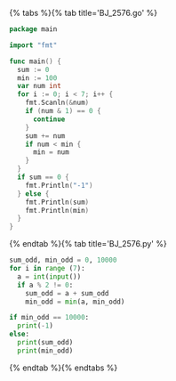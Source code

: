 {% tabs %}{% tab title='BJ_2576.go' %}

```go
package main

import "fmt"

func main() {
  sum := 0
  min := 100
  var num int
  for i := 0; i < 7; i++ {
    fmt.Scanln(&num)
    if (num & 1) == 0 {
      continue
    }
    sum += num
    if num < min {
      min = num
    }
  }
  if sum == 0 {
    fmt.Println("-1")
  } else {
    fmt.Println(sum)
    fmt.Println(min)
  }
}
```

{% endtab %}{% tab title='BJ_2576.py' %}

```py
sum_odd, min_odd = 0, 10000
for i in range (7):
  a = int(input())
  if a % 2 != 0:
    sum_odd = a + sum_odd
    min_odd = min(a, min_odd)

if min_odd == 10000:
  print(-1)
else:
  print(sum_odd)
  print(min_odd)
```

{% endtab %}{% endtabs %}
